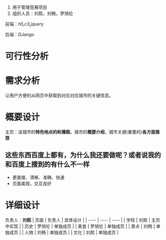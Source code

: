 

1. 用于管理竞赛项目
2. 组织人员：刘熙，刘畅，罗旭伦

前端：*h5,c3,jquery*

后端：*DJango*

# 可行性分析

# 需求分析
让用户方便的从网页中获取到对应对应城市的关键信息。

# 概要设计
主页：该城市的**特色地点的轮播图**，城市的**概要介绍**，城市关键(重要的)**各方面推荐**
## 这些东西百度上都有，为什么我还要做呢？或者说我的和百度上搜到的有什么不一样
  * 更直接、清晰、准确、快速
  * 页面美观，交互良好
# 详细设计
负责人：**刘熙**
|   页面   |  负责人    |  具体设计    |
| ---- | ---- | ---- |
|  学校   |   刘熙   |  主页中实现    |
|  历史   |  罗旭伦  |  单独成页      |
|  美食   |  罗旭伦  |  单独成页      |
|  景点   |   刘畅   |  单独成页      |
|  人物   |   刘畅   |  单独成页      |
|  文化   |   刘熙   |  单独成页      |
